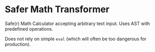 # Safer Math Transformer
Safe(r) Math Calculator accepting arbitrary text input. Uses AST with predefined operations.

Does not rely on simple `eval` (which will often be too dangerous for production).
